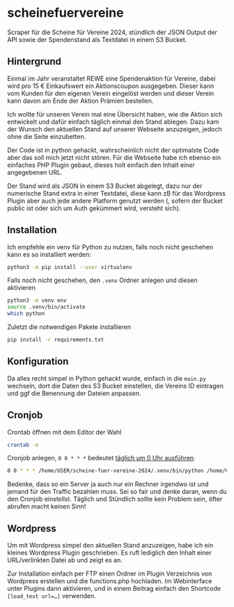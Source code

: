 # scheinefuervereine
Scraper für die Scheine für Vereine 2024, stündlich der JSON Output der API sowie der Spendenstand als Textdatei in einem S3 Bucket.

## Hintergrund

Einmal im Jahr veranstaltet REWE eine Spendenaktion für Vereine, dabei wird pro 15 € Einkaufswert ein Aktionscoupon ausgegeben. Dieser kann vom Kunden für den eigenen Verein eingelöst werden und dieser Verein kann davon am Ende der Aktion Prämien bestellen. 

Ich wollte für unseren Verein mal eine Übersicht haben, wie die Aktion sich entwickelt und dafür einfach täglich einmal den Stand ablegen. Dazu kam der Wunsch den aktuellen Stand auf unserer Webseite anzuzeigen, jedoch ohne die Seite einzubetten.

Der Code ist in python gehackt, wahrscheinlich nicht der optimalste Code aber das soll mich jetzt nicht stören. Für die Webseite habe ich ebenso ein einfaches PHP Plugin gebaut, dieses holt einfach den Inhalt einer angegebenen URL. 

Der Stand wird als JSON in einem S3 Bucket abgelegt, dazu nur der numerische Stand extra in einer Textdatei, diese kann zB für das Wordpress Plugin aber auch jede andere Platform genutzt werden (, sofern der Bucket public ist oder sich um Auth gekümmert wird, versteht sich).

## Installation

Ich empfehle ein venv für Python zu nutzen, falls noch nicht geschehen kann es so installiert werden:
```bash
python3 -m pip install --user virtualenv
```

Falls noch nicht geschehen, den `.venv` Ordner anlegen und diesen aktivieren
```bash
python3 -m venv env
source .venv/bin/activate
which python
```

Zuletzt die notwendigen Pakete installieren
```bash
pip install -r requirements.txt
```

## Konfiguration

Da alles recht simpel in Python gehackt wurde, einfach in die `main.py` wechseln, dort die Daten des S3 Bucket einstellen, die Vereins ID eintragen und ggf die Benennung der Dateien anpassen.

## Cronjob

Crontab öffnen mit dem Editor der Wahl
```bash
crontab -e
```

Cronjob anlegen, `0 0 * * *` bedeutet [täglich um 0 Uhr ausführen](https://crontab.guru/#0_0_*_*_*).
```bash
0 0 * * * /home/USER/scheine-fuer-vereine-2024/.venv/bin/python /home/USER/scheine-fuer-vereine-2024/main.py >> /root/scheine/log.txt 2>&1
```

Bedenke, dass so ein Server ja auch nur ein Rechner irgendwo ist und jemand für den Traffic bezahlen muss. Sei so fair und denke daran, wenn du den Cronjob einstellst. Täglich und Stündlich sollte kein Problem sein, öfter abrufen macht keinen Sinn! 

## Wordpress

Um mit Wordpress simpel den aktuellen Stand anzuzeigen, habe ich ein kleines Wordpress Plugin geschrieben. Es ruft lediglich den Inhalt einer URL/verlinkten Datei ab und zeigt es an. 

Zur Installation einfach per FTP einen Ordner im Plugin Verzeichnis von Wordpress erstellen und die functions.php hochladen. Im Webinterface unter Plugins dann aktivieren, und in einem Beitrag einfach den Shortcode `[load_text url=…]` verwenden. 